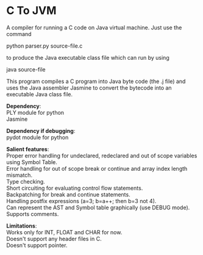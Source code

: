 C To JVM
======

A compiler for running a C code on Java virtual machine. Just use the command 

python parser.py source-file.c

to produce the Java executable class file which can run by using

java source-file

This program compiles a C program into Java byte code (the .j file) and uses the Java assembler Jasmine to convert the bytecode into an executable Java class file.

<b>Dependency</b>:
<br>PLY module for python
<br>Jasmine

<b>Dependency if debugging</b>:
<br>pydot module for python

<b>Salient features</b>:
<br>Proper error handling for undeclared, redeclared and out of scope variables using Symbol Table.
<br>Error handling for out of scope break or continue and array index length mismatch.
<br>Type checking.
<br>Short circuiting for evaluating control flow statements.
<br>Backpatching for break and continue statements.
<br>Handling postfix expressions (a=3; b=a++; then b=3 not 4).
<br>Can represent the AST and Symbol table graphically (use DEBUG mode).
<br>Supports comments.

<b>Limitations</b>:
<br>Works only for INT, FLOAT and CHAR for now.
<br>Doesn't support any header files in C.
<br>Doesn't support pointer.
